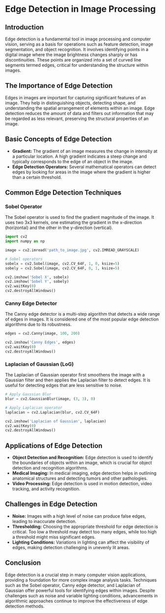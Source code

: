 
# Edge Detection in Image Processing

## Introduction

Edge detection is a fundamental tool in image processing and computer vision, serving as a basis for operations such as feature detection, image segmentation, and object recognition. It involves identifying points in a digital image where the image brightness changes sharply or has discontinuities. These points are organized into a set of curved line segments termed edges, critical for understanding the structure within images.

## The Importance of Edge Detection

Edges in images are important for capturing significant features of an image. They help in distinguishing objects, detecting shape, and understanding the spatial arrangement of elements within an image. Edge detection reduces the amount of data and filters out information that may be regarded as less relevant, preserving the structural properties of an image.

## Basic Concepts of Edge Detection

- **Gradient:** The gradient of an image measures the change in intensity at a particular location. A high gradient indicates a steep change and typically corresponds to the edge of an object in the image.
- **Edge Detection Operators:** Several mathematical operators can detect edges by looking for areas in the image where the gradient is higher than a certain threshold.

## Common Edge Detection Techniques

### Sobel Operator

The Sobel operator is used to find the gradient magnitude of the image. It uses two 3x3 kernels, one estimating the gradient in the x-direction (horizontal) and the other in the y-direction (vertical).

```python
import cv2
import numpy as np

image = cv2.imread('path_to_image.jpg', cv2.IMREAD_GRAYSCALE)

# Sobel operators
sobelx = cv2.Sobel(image, cv2.CV_64F, 1, 0, ksize=5)
sobely = cv2.Sobel(image, cv2.CV_64F, 0, 1, ksize=5)

cv2.imshow('Sobel X', sobelx)
cv2.imshow('Sobel Y', sobely)
cv2.waitKey(0)
cv2.destroyAllWindows()
```

### Canny Edge Detector

The Canny edge detector is a multi-step algorithm that detects a wide range of edges in images. It is considered one of the most popular edge detection algorithms due to its robustness.

```python
edges = cv2.Canny(image, 100, 200)

cv2.imshow('Canny Edges', edges)
cv2.waitKey(0)
cv2.destroyAllWindows()
```

### Laplacian of Gaussian (LoG)

The Laplacian of Gaussian operator first smoothens the image with a Gaussian filter and then applies the Laplacian filter to detect edges. It is useful for detecting edges that are less sensitive to noise.

```python
# Apply Gaussian Blur
blur = cv2.GaussianBlur(image, (3, 3), 0)

# Apply Laplacian operator
laplacian = cv2.Laplacian(blur, cv2.CV_64F)

cv2.imshow('Laplacian of Gaussian', laplacian)
cv2.waitKey(0)
cv2.destroyAllWindows()
```

## Applications of Edge Detection

- **Object Detection and Recognition:** Edge detection is used to identify the boundaries of objects within an image, which is crucial for object detection and recognition algorithms.
- **Medical Imaging:** In medical imaging, edge detection helps in outlining anatomical structures and detecting tumors and other pathologies.
- **Video Processing:** Edge detection is used in motion detection, video tracking, and activity recognition.

## Challenges in Edge Detection

- **Noise:** Images with a high level of noise can produce false edges, leading to inaccurate detection.
- **Thresholding:** Choosing the appropriate threshold for edge detection is critical. Too low a threshold may detect too many edges, while too high a threshold might miss significant edges.
- **Lighting Conditions:** Variations in lighting can affect the visibility of edges, making detection challenging in unevenly lit areas.

## Conclusion

Edge detection is a crucial step in many computer vision applications, providing a foundation for more complex image analysis tasks. Techniques such as the Sobel operator, Canny edge detector, and Laplacian of Gaussian offer powerful tools for identifying edges within images. Despite challenges such as noise and variable lighting conditions, advancements in algorithmic approaches continue to improve the effectiveness of edge detection methods.

